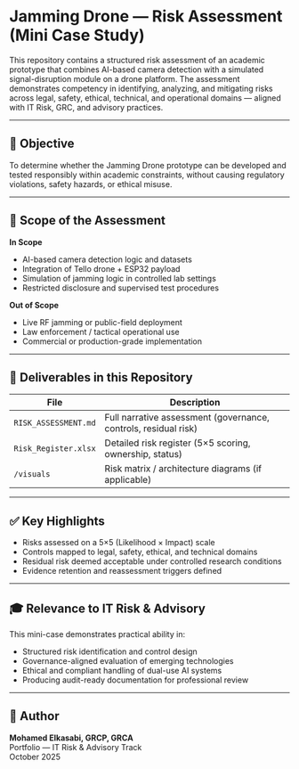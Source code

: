 # Jamming Drone — Risk Assessment (Mini Case Study)

This repository contains a structured risk assessment of an academic prototype that combines AI-based camera detection with a simulated signal-disruption module on a drone platform. The assessment demonstrates competency in identifying, analyzing, and mitigating risks across legal, safety, ethical, technical, and operational domains — aligned with IT Risk, GRC, and advisory practices.

---

## 🎯 Objective

To determine whether the Jamming Drone prototype can be developed and tested responsibly within academic constraints, without causing regulatory violations, safety hazards, or ethical misuse.

---

## 📌 Scope of the Assessment

**In Scope**
- AI-based camera detection logic and datasets  
- Integration of Tello drone + ESP32 payload  
- Simulation of jamming logic in controlled lab settings  
- Restricted disclosure and supervised test procedures

**Out of Scope**
- Live RF jamming or public-field deployment  
- Law enforcement / tactical operational use  
- Commercial or production-grade implementation

---

## 📂 Deliverables in this Repository

| File | Description |
|------|-------------|
| `RISK_ASSESSMENT.md` | Full narrative assessment (governance, controls, residual risk) |
| `Risk_Register.xlsx` | Detailed risk register (5×5 scoring, ownership, status) |
| `/visuals` | Risk matrix / architecture diagrams (if applicable) |

---

## ✅ Key Highlights

- Risks assessed on a 5×5 (Likelihood × Impact) scale  
- Controls mapped to legal, safety, ethical, and technical domains  
- Residual risk deemed acceptable under controlled research conditions  
- Evidence retention and reassessment triggers defined

---

## 🎓 Relevance to IT Risk & Advisory

This mini-case demonstrates practical ability in:
- Structured risk identification and control design
- Governance-aligned evaluation of emerging technologies
- Ethical and compliant handling of dual-use AI systems
- Producing audit-ready documentation for professional review

---

## 👤 Author

**Mohamed Elkasabi, GRCP, GRCA**  
Portfolio — IT Risk & Advisory Track  
October 2025
